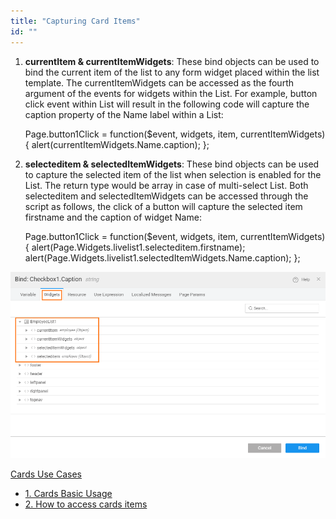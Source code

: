 ```yaml
---
title: "Capturing Card Items"
id: ""
---
```


1. **currentItem & currentItemWidgets**: These bind objects can be used to bind the current item of the list to any form widget placed within the list template. The currentItemWidgets can be accessed as the fourth argument of the events for widgets within the List. For example, button click event within List will result in the following code will capture the caption property of the Name label within a List:
    
    Page.button1Click = function($event, widgets, item, currentItemWidgets) {
            alert(currentItemWidgets.Name.caption);
        };
    
2. **selecteditem & selectedItemWidgets**: These bind objects can be used to capture the selected item of the list when selection is enabled for the List. The return type would be array in case of multi-select List. Both selecteditem and selectedItemWidgets can be accessed through the script as follows, the click of a button will capture the selected item firstname and the caption of widget Name:
    
    Page.button1Click = function($event, widgets, item, currentItemWidgets) {
            alert(Page.Widgets.livelist1.selecteditem.firstname);
            alert(Page.Widgets.livelist1.selectedItemWidgets.Name.caption);
        };
    

[![list_bind](../assets/list_bind.png)](../assets/list_bind.png)

[Cards Use Cases](/learn/app-development/widgets/datalive/cards/card-use-cases/)

- [1\. Cards Basic Usage](/learn/app-development/widgets/datalive/cards/card-basic-usage/)
- [2\. How to access cards items](/learn/how-tos/capturing-card-items/)
